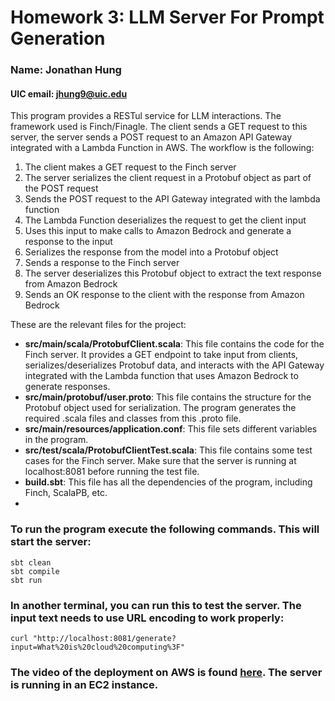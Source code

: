 # Homework 3: LLM Server For Prompt Generation
### Name: Jonathan Hung

#### UIC email: jhung9@uic.edu

This program provides a RESTul service for LLM interactions. The framework used is Finch/Finagle. The client sends a GET
request to this server, the server sends a POST request to an Amazon API Gateway integrated with a Lambda Function in AWS.
The workflow is the following: 

1. The client makes a GET request to the Finch server
2. The server serializes the client request in a Protobuf object as part of the POST request
3. Sends the POST request to the API Gateway integrated with the lambda function
4. The Lambda Function deserializes the request to get the client input
5. Uses this input to make calls to Amazon Bedrock and generate a response to the input
6. Serializes the response from the model into a Protobuf object
7. Sends a response to the Finch server
8. The server deserializes this Protobuf object to extract the text response from Amazon Bedrock
9. Sends an OK response to the client with the response from Amazon Bedrock

These are the relevant files for the project:

- **src/main/scala/ProtobufClient.scala**: This file contains the code for the Finch server. It provides a GET endpoint
to take input from clients, serializes/deserializes Protobuf data, and interacts with the API Gateway integrated with
the Lambda function that uses Amazon Bedrock to generate responses.
- **src/main/protobuf/user.proto**: This file contains the structure for the Protobuf object used for serialization. The
program generates the required .scala files and classes from this .proto file.
- **src/main/resources/application.conf**: This file sets different variables in the program.
- **src/test/scala/ProtobufClientTest.scala**: This file contains some test cases for the Finch server. Make sure that
the server is running at localhost:8081 before running the test file.
- **build.sbt**: This file has all the dependencies of the program, including Finch, ScalaPB, etc.
- 
### To run the program execute the following commands. This will start the server:
```
sbt clean
sbt compile
sbt run
```
### In another terminal, you can run this to test the server. The input text needs to use URL encoding to work properly:
```
curl "http://localhost:8081/generate?input=What%20is%20cloud%20computing%3F"
```

### The video of the deployment on AWS is found [here](https://youtu.be/0X_eOAowDNo). The server is running in an EC2 instance.